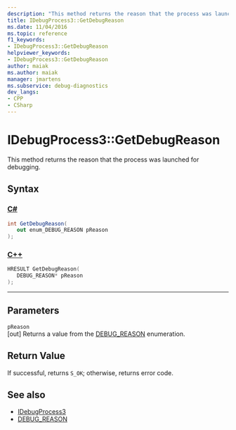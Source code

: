 ```yaml
---
description: "This method returns the reason that the process was launched for debugging."
title: IDebugProcess3::GetDebugReason
ms.date: 11/04/2016
ms.topic: reference
f1_keywords:
- IDebugProcess3::GetDebugReason
helpviewer_keywords:
- IDebugProcess3::GetDebugReason
author: maiak
ms.author: maiak
manager: jmartens
ms.subservice: debug-diagnostics
dev_langs:
- CPP
- CSharp
---
```

# IDebugProcess3::GetDebugReason

This method returns the reason that the process was launched for debugging.

## Syntax

### [C#](#tab/csharp)
```csharp
int GetDebugReason(
   out enum_DEBUG_REASON pReason
);
```
### [C++](#tab/cpp)
```cpp
HRESULT GetDebugReason(
   DEBUG_REASON* pReason
);
```
---

## Parameters
`pReason`\
[out] Returns a value from the [DEBUG_REASON](../../../extensibility/debugger/reference/debug-reason.md) enumeration.

## Return Value
 If successful, returns `S_OK`; otherwise, returns error code.

## See also
- [IDebugProcess3](../../../extensibility/debugger/reference/idebugprocess3.md)
- [DEBUG_REASON](../../../extensibility/debugger/reference/debug-reason.md)
